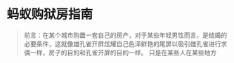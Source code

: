 # 蚂蚁购狱房指南

> 前言：在某个城市购置一套自己的房产，对于某些年轻男性而言，是结婚的必要条件，这就像雄孔雀开屏炫耀自己色泽鲜艳的尾屏以吸引雌孔雀进行求偶一样，房子的目的和孔雀开屏的目的一样。
> 只是在某些人在某些地方 

<!--stackedit_data:
eyJoaXN0b3J5IjpbLTk1ODcxMzM5OSwtMjQ1MDgxMzUxLC0xNT
c2ODY5ODAyLDU5MjExNDkyNiwtMTM1NjI2MTMwNSwyNjE0NzMy
MzksMTE2MDI4OTk5Myw4NTY4OTQyNjksMjEzNTAyNTA2MywxOD
U1NTUyMDYwXX0=
-->